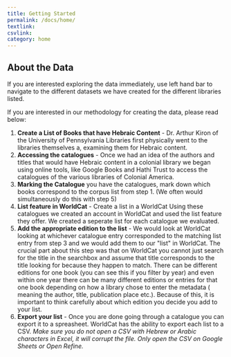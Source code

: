 ```yaml
---
title: Getting Started
permalink: /docs/home/
textlink:
csvlink:
category: home
---
```


## About the Data

If you are interested exploring the data immediately, use left hand bar to navigate to the different datasets we have created for the different libraries listed. 

If you are interested in our methodology for creating the data, please read below:

1. **Create a List of Books that have Hebraic Content** - Dr. Arthur Kiron of the University of Pennsylvania Libraries first physically went to the libraries themselves a, examining them for Hebraic content. 
2. **Accessing the catalogues** - Once we had an idea of the authors and titles that would have Hebraic content in a colonial library we began using online tools, like Google Books and Hathi Trust to access the catalogues of the various libraries of Colonial America. 
3. **Marking the Catalogue** you have the catalogues, mark down which books correspond to the corpus list from step 1. (We often would simultaneously do this with step 5)
4. **List feature in WorldCat** - Create a list in a WorldCat Using these catalogues we created an account in WorldCat and used the list feature they offer. We created a seperate list for each catalogue we evaluated.
5. **Add the appropriate edition to the list** - We would look at WorldCat looking at whichever catalogue entry corresponded to the matching list entry from step 3 and we would add them to our "list" in WorldCat. The crucial part about this step was that on WorldCat you cannot just search for the title in the searchbox and assume that title corresponds to the title looking for because they happen to match.  There can be different editions for one book (you can see this if you filter by year) and even within one year there can be many different editions or entries for that one book depending on how a library chose to enter the metadata ( meaning the author, title, publication place etc.). Because of this, it is important to think carefully about which edition you decide you add to your list. 
6. **Export your list** - Once you are done going through a catalogue you can export it to a spreasheet. WorldCat has the ability to export each list to a CSV. *Make sure you do not open a CSV with Hebrew or Arabic characters in Excel, it will corrupt the file. Only open the CSV on Google Sheets or Open Refine.* 
